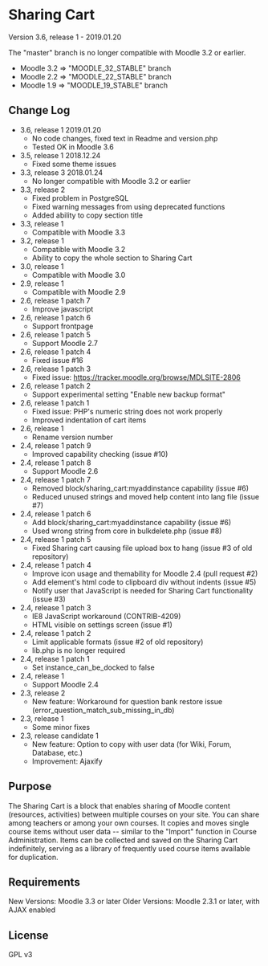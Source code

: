 Sharing Cart
============

Version 3.6, release 1 - 2019.01.20

The "master" branch is no longer compatible with Moodle 3.2 or earlier.

* Moodle 3.2 => "MOODLE_32_STABLE" branch
* Moodle 2.2 => "MOODLE_22_STABLE" branch
* Moodle 1.9 => "MOODLE_19_STABLE" branch

Change Log
----------
* 3.6, release 1    2019.01.20
  * No code changes, fixed text in Readme and version.php
  * Tested OK in Moodle 3.6
* 3.5, release 1    2018.12.24
  * Fixed some theme issues
* 3.3, release 3    2018.01.24
  * No longer compatible with Moodle 3.2 or earlier
* 3.3, release 2
  * Fixed problem in PostgreSQL
  * Fixed warning messages from using deprecated functions
  * Added ability to copy section title
* 3.3, release 1
  * Compatible with Moodle 3.3
* 3.2, release 1
  * Compatible with Moodle 3.2
  * Ability to copy the whole section to Sharing Cart 
* 3.0, release 1
  * Compatible with Moodle 3.0
* 2.9, release 1
  * Compatible with Moodle 2.9
* 2.6, release 1 patch 7
  * Improve javascript
* 2.6, release 1 patch 6
  * Support frontpage
* 2.6, release 1 patch 5
  * Support Moodle 2.7
* 2.6, release 1 patch 4
  * Fixed issue #16
* 2.6, release 1 patch 3
  * Fixed issue: https://tracker.moodle.org/browse/MDLSITE-2806
* 2.6, release 1 patch 2
  * Support experimental setting "Enable new backup format"
* 2.6, release 1 patch 1
  * Fixed issue: PHP's numeric string does not work properly
  * Improved indentation of cart items
* 2.6, release 1
  * Rename version number
* 2.4, release 1 patch 9
  * Improved capability checking (issue #10)
* 2.4, release 1 patch 8
  * Support Moodle 2.6
* 2.4, release 1 patch 7
  * Removed block/sharing_cart:myaddinstance capability (issue #6)
  * Reduced unused strings and moved help content into lang file (issue #7)
* 2.4, release 1 patch 6
  * Add block/sharing_cart:myaddinstance capability (issue #6)
  * Used wrong string from core in bulkdelete.php (issue #8)
* 2.4, release 1 patch 5
  * Fixed Sharing cart causing file upload box to hang (issue #3 of old repository)
* 2.4, release 1 patch 4
  * Improve icon usage and themability for Moodle 2.4 (pull request #2)
  * Add element's html code to clipboard div without indents (issue #5)
  * Notify user that JavaScript is needed for Sharing Cart functionality (issue #3)
* 2.4, release 1 patch 3
  * IE8 JavaScript workaround (CONTRIB-4209)
  * HTML visible on settings screen (issue #1)
* 2.4, release 1 patch 2
  * Limit applicable formats (issue #2 of old repository)
  * lib.php is no longer required
* 2.4, release 1 patch 1
  * Set instance_can_be_docked to false
* 2.4, release 1
  * Support Moodle 2.4
* 2.3, release 2
  * New feature: Workaround for question bank restore issue (error_question_match_sub_missing_in_db)
* 2.3, release 1
  * Some minor fixes
* 2.3, release candidate 1
  * New feature: Option to copy with user data (for Wiki, Forum, Database, etc.)
  * Improvement: Ajaxify


Purpose
-------

The Sharing Cart is a block that enables sharing of Moodle content
(resources, activities) between multiple courses on your site.
You can share among teachers or among your own courses.
It copies and moves single course items without user data
-- similar to the "Import" function in Course Administration.
Items can be collected and saved on the Sharing Cart indefinitely,
serving as a library of frequently used course items available for duplication.


Requirements
------------
New Versions:  Moodle 3.3 or later
Older Versions: Moodle 2.3.1 or later, with AJAX enabled


License
-------

GPL v3